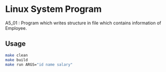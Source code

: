 # Linux System Program
A5_01 : Program which writes structure in file which contains information of Employee.

## Usage
```bash
make clean
make build
make run ARGS="id name salary"
```
